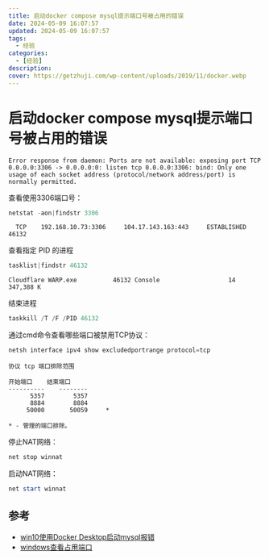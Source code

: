 ```yaml
---
title: 启动docker compose mysql提示端口号被占用的错误
date: 2024-05-09 16:07:57
updated: 2024-05-09 16:07:57
tags:
  - 经验
categories:
  - [经验]
description:
cover: https://getzhuji.com/wp-content/uploads/2019/11/docker.webp
---
```


# 启动docker compose mysql提示端口号被占用的错误

```
Error response from daemon: Ports are not available: exposing port TCP 0.0.0.0:3306 -> 0.0.0.0:0: listen tcp 0.0.0.0:3306: bind: Only one usage of each socket address (protocol/network address/port) is normally permitted.
```

查看使用3306端口号：

```powershell
netstat -aon|findstr 3306
```
```
  TCP    192.168.10.73:3306     104.17.143.163:443     ESTABLISHED     46132
```

查看指定 PID 的进程
```powershell
tasklist|findstr 46132
```
```
Cloudflare WARP.exe          46132 Console                   14    347,388 K

```

结束进程
```powershell
taskkill /T /F /PID 46132
```


通过cmd命令查看哪些端口被禁用TCP协议：

```powershell
netsh interface ipv4 show excludedportrange protocol=tcp
```
```
协议 tcp 端口排除范围

开始端口    结束端口
----------    --------
      5357        5357
      8884        8884
     50000       50059     *

* - 管理的端口排除。
```

停止NAT网络：

```powershell
net stop winnat
```

启动NAT网络：

```powershell
net start winnat
```

## 参考

- [win10使用Docker Desktop启动mysql报错](https://www.cnblogs.com/sowler/p/17567703.html)
- [windows查看占用端口](https://www.cnblogs.com/sowler/p/17164166.html)

